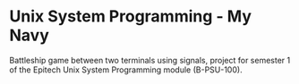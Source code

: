 # Unix System Programming - My Navy
 Battleship game between two terminals using signals, project for semester 1 of the Epitech Unix System Programming module (B-PSU-100).
